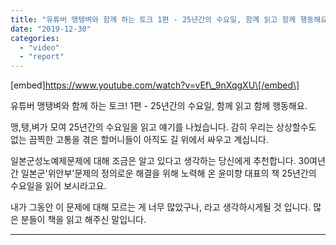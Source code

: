 ```yaml
---
title: "유튜버 맹탱벼와 함께 하는 토크 1편 - 25년간의 수요일, 함께 읽고 함께 행동해요."
date: "2019-12-30"
categories: 
  - "video"
  - "report"
---
```


\[embed\]https://www.youtube.com/watch?v=vEf\_9nXqgXU\[/embed\]

유튜버 맹탱벼와 함께 하는 토크! 1편 - 25년간의 수요일, 함께 읽고 함께 행동해요.

맹,탱,벼가 모여 25년간의 수요일을 읽고 얘기를 나눴습니다. 감히 우리는 상상할수도 없는 끔찍한 고통을 겪은 할머니들이 아직도 길 위에서 싸우고 계십니다.

일본군성노예제문제에 대해 조금은 알고 있다고 생각하는 당신에게 추천합니다. 30여년간 일본군'위안부'문제의 정의로운 해결을 위해 노력해 온 윤미향 대표의 책 25년간의 수요일을 읽어 보시라고요.

내가 그동안 이 문제에 대해 모르는 게 너무 많았구나, 라고 생각하시게될 것 입니다. 많은 분들이 책을 읽고 해주신 말입니다.

* * *
